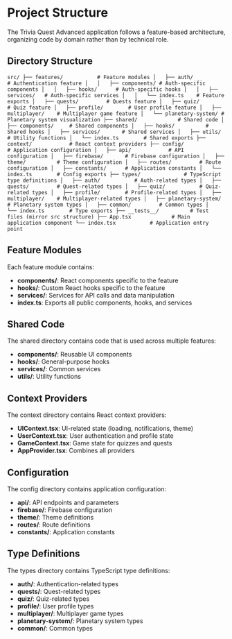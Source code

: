 # Project Structure

The Trivia Quest Advanced application follows a feature-based architecture, organizing code by domain rather than by technical role.

## Directory Structure

`
src/
├── features/           # Feature modules
│   ├── auth/           # Authentication feature
│   │   ├── components/ # Auth-specific components
│   │   ├── hooks/      # Auth-specific hooks
│   │   ├── services/   # Auth-specific services
│   │   └── index.ts    # Feature exports
│   ├── quests/         # Quests feature
│   ├── quiz/           # Quiz feature
│   ├── profile/        # User profile feature
│   ├── multiplayer/    # Multiplayer game feature
│   └── planetary-system/ # Planetary system visualization
├── shared/             # Shared code
│   ├── components/     # Shared components
│   ├── hooks/          # Shared hooks
│   ├── services/       # Shared services
│   ├── utils/          # Utility functions
│   └── index.ts        # Shared exports
├── context/            # React context providers
├── config/             # Application configuration
│   ├── api/            # API configuration
│   ├── firebase/       # Firebase configuration
│   ├── theme/          # Theme configuration
│   ├── routes/         # Route configuration
│   ├── constants/      # Application constants
│   └── index.ts        # Config exports
├── types/              # TypeScript type definitions
│   ├── auth/           # Auth-related types
│   ├── quests/         # Quest-related types
│   ├── quiz/           # Quiz-related types
│   ├── profile/        # Profile-related types
│   ├── multiplayer/    # Multiplayer-related types
│   ├── planetary-system/ # Planetary system types
│   ├── common/         # Common types
│   └── index.ts        # Type exports
├── __tests__/          # Test files (mirror src structure)
├── App.tsx             # Main application component
└── index.tsx           # Application entry point
`

## Feature Modules

Each feature module contains:

- **components/**: React components specific to the feature
- **hooks/**: Custom React hooks specific to the feature
- **services/**: Services for API calls and data manipulation
- **index.ts**: Exports all public components, hooks, and services

## Shared Code

The shared directory contains code that is used across multiple features:

- **components/**: Reusable UI components
- **hooks/**: General-purpose hooks
- **services/**: Common services
- **utils/**: Utility functions

## Context Providers

The context directory contains React context providers:

- **UIContext.tsx**: UI-related state (loading, notifications, theme)
- **UserContext.tsx**: User authentication and profile state
- **GameContext.tsx**: Game state for quizzes and quests
- **AppProvider.tsx**: Combines all providers

## Configuration

The config directory contains application configuration:

- **api/**: API endpoints and parameters
- **firebase/**: Firebase configuration
- **theme/**: Theme definitions
- **routes/**: Route definitions
- **constants/**: Application constants

## Type Definitions

The types directory contains TypeScript type definitions:

- **auth/**: Authentication-related types
- **quests/**: Quest-related types
- **quiz/**: Quiz-related types
- **profile/**: User profile types
- **multiplayer/**: Multiplayer game types
- **planetary-system/**: Planetary system types
- **common/**: Common types
